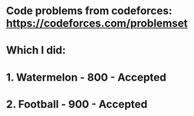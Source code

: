 # Code problems from codeforces: https://codeforces.com/problemset 
# Which I did: 

# 1. Watermelon - 800   - Accepted
# 2. Football - 900     - Accepted
